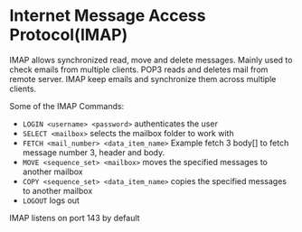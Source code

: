 # Internet Message Access Protocol(IMAP)

IMAP allows synchronized read, move and delete messages. Mainly used to check emails from multiple clients. POP3 reads and deletes mail from remote server. IMAP keep emails and synchronize them across multiple clients.

Some of the IMAP Commands:

- `LOGIN <username> <password>` authenticates the user
- `SELECT <mailbox>` selects the mailbox folder to work with
- `FETCH <mail_number> <data_item_name>` Example fetch 3 body[] to fetch message number 3, header and body.
- `MOVE <sequence_set> <mailbox>` moves the specified messages to another mailbox
- `COPY <sequence_set> <data_item_name>` copies the specified messages to another mailbox
- `LOGOUT` logs out

IMAP listens on port 143 by default